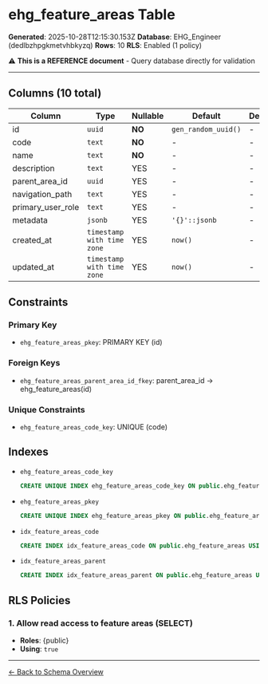 # ehg_feature_areas Table

**Generated**: 2025-10-28T12:15:30.153Z
**Database**: EHG_Engineer (dedlbzhpgkmetvhbkyzq)
**Rows**: 10
**RLS**: Enabled (1 policy)

⚠️ **This is a REFERENCE document** - Query database directly for validation

---

## Columns (10 total)

| Column | Type | Nullable | Default | Description |
|--------|------|----------|---------|-------------|
| id | `uuid` | **NO** | `gen_random_uuid()` | - |
| code | `text` | **NO** | - | - |
| name | `text` | **NO** | - | - |
| description | `text` | YES | - | - |
| parent_area_id | `uuid` | YES | - | - |
| navigation_path | `text` | YES | - | - |
| primary_user_role | `text` | YES | - | - |
| metadata | `jsonb` | YES | `'{}'::jsonb` | - |
| created_at | `timestamp with time zone` | YES | `now()` | - |
| updated_at | `timestamp with time zone` | YES | `now()` | - |

## Constraints

### Primary Key
- `ehg_feature_areas_pkey`: PRIMARY KEY (id)

### Foreign Keys
- `ehg_feature_areas_parent_area_id_fkey`: parent_area_id → ehg_feature_areas(id)

### Unique Constraints
- `ehg_feature_areas_code_key`: UNIQUE (code)

## Indexes

- `ehg_feature_areas_code_key`
  ```sql
  CREATE UNIQUE INDEX ehg_feature_areas_code_key ON public.ehg_feature_areas USING btree (code)
  ```
- `ehg_feature_areas_pkey`
  ```sql
  CREATE UNIQUE INDEX ehg_feature_areas_pkey ON public.ehg_feature_areas USING btree (id)
  ```
- `idx_feature_areas_code`
  ```sql
  CREATE INDEX idx_feature_areas_code ON public.ehg_feature_areas USING btree (code)
  ```
- `idx_feature_areas_parent`
  ```sql
  CREATE INDEX idx_feature_areas_parent ON public.ehg_feature_areas USING btree (parent_area_id)
  ```

## RLS Policies

### 1. Allow read access to feature areas (SELECT)

- **Roles**: {public}
- **Using**: `true`

---

[← Back to Schema Overview](../database-schema-overview.md)
